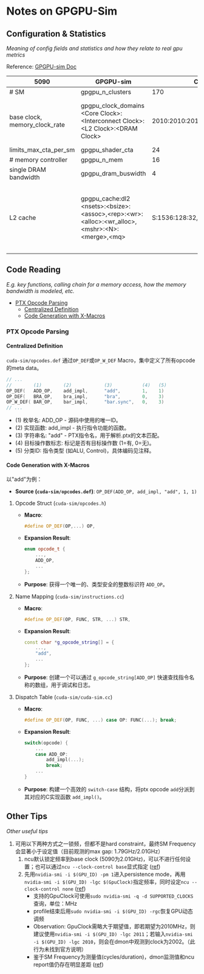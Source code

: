 # Notes on GPGPU-Sim

## Configuration & Statistics

*Meaning of config fields and statistics and how they relate to real gpu metrics*

Reference: [GPGPU-sim Doc](http://gpgpu-sim.org/manual/index.php/Main_Page#Configuration_Options)

| 5090 |  GPGPU-sim |  Config Value | Note |
| -- | -- | -- | -- |
| # SM | gpgpu_n_clusters | 170 | |
| base clock, memory_clock_rate | gpgpu_clock_domains \<Core Clock\>:\<Interconnect Clock\>:\<L2 Clock\>:\<DRAM Clock\> | 2010:2010:2010:14000 | Core & DRAM clock are confirmed by doc; interconnect & L2 clock just maintained the original convention (same as core clock), not confirmed.  |
| limits_max_cta_per_sm | gpgpu_shader_cta | 24 | |
| # memory controller | gpgpu_n_mem | 16 | |
| single DRAM bandwidth | gpgpu_dram_buswidth | 4 | |
| L2 cache | gpgpu_cache:dl2 \<nsets\>:\<bsize\>:\<assoc\>,\<rep\>:\<wr\>:\<alloc\>:\<wr_alloc\>,\<mshr\>:\<N\>:\<merge\>,\<mq\> | S:1536:128:32,L:B:m:L:X,A:192:4,32:0,32 | Only adjusted to make sure \<nsets\>x\<bsize\>x\<assoc\>x\<# memory controller\> = 96MB. Specific values are not confirmed. Addr mapping policy changed to XOR since original method (hash) needs manual encoding, but current number of sets is too big. |



## Code Reading

*E.g. key functions, calling chain for a memory access, how the memory bandwidth is modeled, etc.*

- [PTX Opcode Parsing](#ptx-opcode-parsing)
  - [Centralized Definition](#centralized-definition)
  - [Code Generation with X-Macros](#code-generation-with-x-macros)


### PTX Opcode Parsing

#### Centralized Definition

`cuda-sim/opcodes.def` 通过`OP_DEF`或`OP_W_DEF` Macro，集中定义了所有opcode的meta data。

```c
// ...
//        (1)        (2)            (3)           (4)   (5)
OP_DEF(   ADD_OP,    add_impl,      "add",        1,    1)
OP_DEF(   BRA_OP,    bra_impl,      "bra",        0,    3)
OP_W_DEF( BAR_OP,    bar_impl,      "bar.sync",   0,    3)
// ...
```
- (1) 枚举名: ADD_OP - 源码中使用的唯一ID。
- (2) 实现函数: add_impl - 执行指令功能的函数。
- (3) 字符串名: "add" - PTX指令名，用于解析.ptx的文本匹配。
- (4) 目标操作数标志: 标记是否有目标操作数 (1=有, 0=无)。
- (5) 分类ID: 指令类型 (如ALU, Control)，具体编码见注释。

#### Code Generation with X-Macros

以"add"为例：

* **Source (`cuda-sim/opcodes.def`)**: `OP_DEF(ADD_OP, add_impl, "add", 1, 1)`

1. Opcode Struct (`cuda-sim/opcodes.h`)
    * **Macro**:
        ```cpp
        #define OP_DEF(OP,...) OP,
        ```
    * **Expansion Result**:
        ```cpp
        enum opcode_t {
            ...,
            ADD_OP,
            ...
        };
        ```
    * **Purpose**: 获得一个唯一的、类型安全的整数标识符 `ADD_OP`。

2. Name Mapping (`cuda-sim/instructions.cc`)
    * **Macro**:
        ```cpp
        #define OP_DEF(OP, FUNC, STR, ...) STR,
        ```
    * **Expansion Result**:
        ```cpp
        const char *g_opcode_string[] = {
            ...,
            "add",
            ...
        };
        ```
    * **Purpose**: 创建一个可以通过 `g_opcode_string[ADD_OP]` 快速查找指令名称的数组，用于调试和日志。

3. Dispatch Table (`cuda-sim/cuda-sim.cc`)
    * **Macro**:
        ```cpp
        #define OP_DEF(OP, FUNC, ...) case OP: FUNC(...); break;
        ```
    * **Expansion Result**:
        ```cpp
        switch(opcode) {
            ...
            case ADD_OP:
                add_impl(...);
                break;
            ...
        }
        ```
    * **Purpose**: 构建一个高效的 `switch-case` 结构，将ptx opcode `add`分派到其对应的C实现函数 `add_impl()`。


## Other Tips

*Other useful tips*

1. 可用以下两种方式之一锁频，但都不是hard constraint，最终SM Frequency会显著小于设定值（目前观测的max gap: 1.79GHz/2.01GHz）
    1. ncu默认锁定频率到base clock (5090为2.01GHz)，可以不进行任何设置；也可以通过`ncu --clock-control base`显式指定 ([ref](https://docs.nvidia.com/nsight-compute/ProfilingGuide/index.html#clock-control))
    2. 先用`nvidia-smi -i $(GPU_ID) -pm 1`进入persistence mode，再用`nvidia-smi -i $(GPU_ID) -lgc $(GpuClock)`指定频率，同时设定`ncu --clock-control none` ([ref](https://stackoverflow.com/questions/64701751/can-i-fix-my-gpu-clock-rate-to-ensure-consistent-profiling-results))
       - 支持的GpuClock可使用`sudo nvidia-smi -q -d SUPPORTED_CLOCKS`查询，单位：MHz
       - profile结束后用`sudo nvidia-smi -i $(GPU_ID) -rgc`恢复GPU动态调频
       - Observation: GpuClock需略大于期望值，即若期望为2010MHz，则建议使用`nvidia-smi -i $(GPU_ID) -lgc 2011`；若输入`nvidia-smi -i $(GPU_ID) -lgc 2010`，则会在dmon中观测到clock为2002。（此行为未找到官方说明）
       - 鉴于SM Frequency为测量值(cycles/duration)，dmon监测值和ncu report值仍存在明显差距 ([ref](https://forums.developer.nvidia.com/t/sm-frequency-reported-in-nsight-compute/264271))
